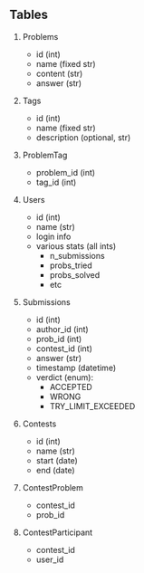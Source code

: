 ## Tables
1. Problems
    - id (int)
    - name (fixed str)
    - content (str)
    - answer (str)

2. Tags
    - id (int)
    - name (fixed str)
    - description (optional, str)

3. ProblemTag
    - problem_id (int)
    - tag_id (int)

4. Users
    - id (int)
    - name (str)
    - login info
    - various stats (all ints)
        - n_submissions
        - probs_tried
        - probs_solved
        - etc

5. Submissions
    - id (int)
    - author_id (int)
    - prob_id (int)
    - contest_id (int)
    - answer (str)
    - timestamp (datetime)
    - verdict (enum):
        - ACCEPTED
        - WRONG
        - TRY_LIMIT_EXCEEDED 

6. Contests
    - id (int)
    - name (str)
    - start (date)
    - end  (date)

7. ContestProblem
    - contest_id 
    - prob_id 

8. ContestParticipant
    - contest_id
    - user_id
